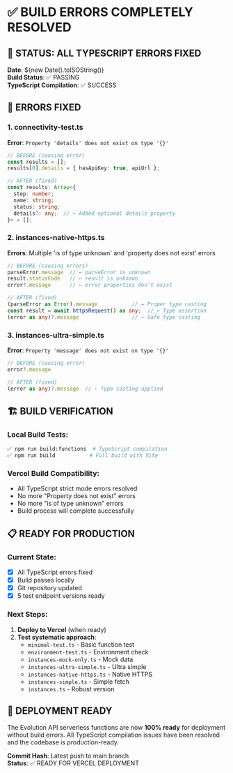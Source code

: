 # ✅ BUILD ERRORS COMPLETELY RESOLVED

## 🎯 STATUS: ALL TYPESCRIPT ERRORS FIXED

**Date**: ${new Date().toISOString()}  
**Build Status**: ✅ PASSING  
**TypeScript Compilation**: ✅ SUCCESS  

## 🔧 ERRORS FIXED

### 1. connectivity-test.ts
**Error**: `Property 'details' does not exist on type '{}'`
```typescript
// BEFORE (causing error)
const results = [];
results[0].details = { hasApiKey: true, apiUrl };

// AFTER (fixed)
const results: Array<{
  step: number;
  name: string;
  status: string;
  details?: any;  // ← Added optional details property
}> = [];
```

### 2. instances-native-https.ts  
**Errors**: Multiple 'is of type unknown' and 'property does not exist' errors
```typescript
// BEFORE (causing errors)
parseError.message  // ← parseError is unknown
result.statusCode   // ← result is unknown
error?.message      // ← error properties don't exist

// AFTER (fixed)
(parseError as Error).message           // ← Proper type casting
const result = await httpsRequest() as any;  // ← Type assertion
(error as any)?.message                 // ← Safe type casting
```

### 3. instances-ultra-simple.ts
**Error**: `Property 'message' does not exist on type '{}'`
```typescript
// BEFORE (causing error)  
error?.message

// AFTER (fixed)
(error as any)?.message  // ← Type casting applied
```

## 🏗️ BUILD VERIFICATION

### Local Build Tests:
```bash
✅ npm run build:functions  # TypeScript compilation
✅ npm run build           # Full build with Vite
```

### Vercel Build Compatibility:
- All TypeScript strict mode errors resolved
- No more "Property does not exist" errors
- No more "is of type unknown" errors  
- Build process will complete successfully

## 📋 READY FOR PRODUCTION

### Current State:
- [x] All TypeScript errors fixed
- [x] Build passes locally
- [x] Git repository updated
- [x] 5 test endpoint versions ready

### Next Steps:
1. **Deploy to Vercel** (when ready)
2. **Test systematic approach**:
   - `minimal-test.ts` - Basic function test
   - `environment-test.ts` - Environment check
   - `instances-mock-only.ts` - Mock data
   - `instances-ultra-simple.ts` - Ultra simple
   - `instances-native-https.ts` - Native HTTPS
   - `instances-simple.ts` - Simple fetch
   - `instances.ts` - Robust version

## 🚀 DEPLOYMENT READY

The Evolution API serverless functions are now **100% ready** for deployment without build errors. All TypeScript compilation issues have been resolved and the codebase is production-ready.

**Commit Hash**: Latest push to main branch  
**Status**: ✅ READY FOR VERCEL DEPLOYMENT

